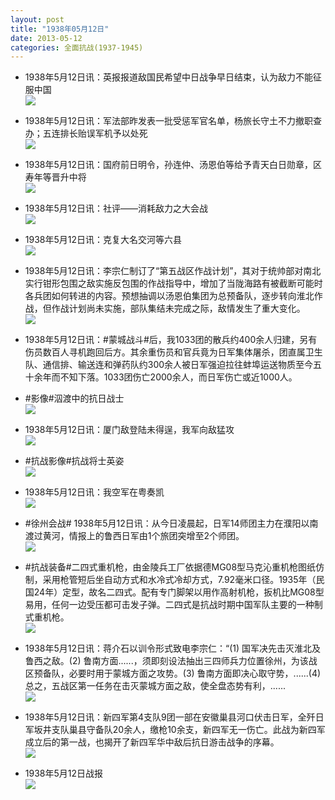 ```yaml
---
layout: post
title: "1938年05月12日"
date: 2013-05-12
categories: 全面抗战(1937-1945)
---
```


<meta name="referrer" content="no-referrer" />

- 1938年5月12日讯：英报报道敌国民希望中日战争早日结束，认为敌力不能征服中国 <br/><img src="https://ww2.sinaimg.cn/large/aca367d8jw1e4lx1r2dnlj20ei0a1myx.jpg" />

- 1938年5月12日讯：军法部昨发表一批受惩军官名单，杨旅长守土不力撤职查办；五连排长贻误军机予以处死 <br/><img src="https://ww2.sinaimg.cn/large/aca367d8jw1e4lvbbb29ij20b30flq4l.jpg" />

- 1938年5月12日讯：国府前日明令，孙连仲、汤恩伯等给予青天白日勋章，区寿年等晋升中将 <br/><img src="https://ww4.sinaimg.cn/large/aca367d8jw1e4ltkw94vrj209z0wqgmy.jpg" />

- 1938年5月12日讯：社评——消耗敌力之大会战 <br/><img src="https://ww1.sinaimg.cn/large/aca367d8jw1e4lrueqosbj20c10ohjup.jpg" />

- 1938年5月12日讯：克复大名交河等六县 <br/><img src="https://ww2.sinaimg.cn/large/aca367d8jw1e4lq40hnmcj20c10nlacp.jpg" />

- 1938年5月12日讯：李宗仁制订了“第五战区作战计划”，其对于统帅部对南北实行钳形包围之敌实施反包围的作战指导中，增加了当陇海路有被截断可能时各兵团如何转进的内容。预想抽调以汤恩伯集团为总预备队，逐步转向淮北作战，但作战计划尚未实施，部队集结未完成之际，敌情发生了重大变化。 <br/><img src="https://ww4.sinaimg.cn/large/aca367d8jw1e4lo33a6zuj206y0amglv.jpg" />

- 1938年5月12日讯：#蒙城战斗#后，我1033团的散兵约400余人归建，另有伤员数百人寻机跑回后方。其余重伤员和官兵竟为日军集体屠杀，团直属卫生队、通信排、输送连和弹药队约300余人被日军强迫拉往蚌埠运送物质至今五十余年而不知下落。1033团伤亡2000余人，而日军伤亡或近1000人。 

- #影像#泅渡中的抗日战士 <br/><img src="https://ww1.sinaimg.cn/large/aca367d8jw1e4lill14arg20dw09ggpc.gif" />

- 1938年5月12日讯：厦门敌登陆未得逞，我军向敌猛攻 <br/><img src="https://ww4.sinaimg.cn/large/aca367d8jw1e4lhfzeiuwj20c10mcdhf.jpg" />

- #抗战影像#抗战将士英姿 <br/><img src="https://ww1.sinaimg.cn/large/aca367d8gw1e4lf61z477j20dw0dw75r.jpg" />

- 1938年5月12日讯：我空军在粤奏凯 <br/><img src="https://ww3.sinaimg.cn/large/aca367d8gw1e4ldz3a29kj20c10ihgnp.jpg" />

- #徐州会战# 1938年5月12日讯：从今日凌晨起，日军14师团主力在濮阳以南渡过黄河，情报上的鲁西日军由1个旅团突增至2个师团。 <br/><img src="https://ww4.sinaimg.cn/large/aca367d8gw1e4lbyemgp5j20e80f73zt.jpg" />

- #抗战装备#二四式重机枪，由金陵兵工厂依据德MG08型马克沁重机枪图纸仿制，采用枪管短后坐自动方式和水冷式冷却方式，7.92毫米口径。1935年（民国24年）定型，故名二四式。配有专门脚架以用作高射机枪，扳机比MG08型易用，任何一边受压都可击发子弹。二四式是抗战时期中国军队主要的一种制式重机枪。 <br/><img src="https://ww1.sinaimg.cn/large/aca367d8jw1e4landupp5j20c10g5q3y.jpg" />

- 1938年5月12日讯：蒋介石以训令形式致电李宗仁：“(1) 国军决先击灭淮北及鲁西之敌。(2) 鲁南方面......，须即刻设法抽出三四师兵力位置徐州，为该战区预备队，必要时用于蒙城方面之攻势。(3) 鲁南方面即决心取守势，......(4) 总之，五战区第一任务在击灭蒙城方面之敌，使全盘态势有利，...... <br/><img src="https://ww2.sinaimg.cn/large/aca367d8jw1e4la85njutj208u0lqq3x.jpg" />

- 1938年5月12日讯：新四军第4支队9团一部在安徽巢县河口伏击日军，全歼日军坂井支队巢县守备队20余人，缴枪10余支，新四军无一伤亡。此战为新四军成立后的第一战，也揭开了新四军华中敌后抗日游击战争的序幕。 <br/><img src="https://ww1.sinaimg.cn/large/aca367d8jw1e4l8huhi5vj20gx0cw3z4.jpg" />

- 1938年5月12日战报 <br/><img src="https://ww1.sinaimg.cn/large/aca367d8gw1e4l5auociaj20c10pt411.jpg" />

